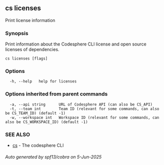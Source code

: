 ## cs licenses

Print license information

### Synopsis

Print information about the Codesphere CLI license and open source licenses of dependencies.

```
cs licenses [flags]
```

### Options

```
  -h, --help   help for licenses
```

### Options inherited from parent commands

```
  -a, --api string      URL of Codesphere API (can also be CS_API)
  -t, --team int        Team ID (relevant for some commands, can also be CS_TEAM_ID) (default -1)
  -w, --workspace int   Workspace ID (relevant for some commands, can also be CS_WORKSPACE_ID) (default -1)
```

### SEE ALSO

* [cs](cs.md)	 - The codesphere CLI

###### Auto generated by spf13/cobra on 5-Jun-2025
